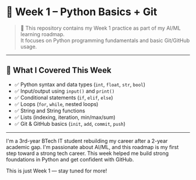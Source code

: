 # 📘 Week 1 – Python Basics + Git

> 🔰 This repository contains my Week 1 practice as part of my AI/ML learning roadmap.  
> It focuses on Python programming fundamentals and basic Git/GitHub usage.

---

## 📅 What I Covered This Week

- ✅ Python syntax and data types (`int`, `float`, `str`, `bool`)
- ✅ Input/output using `input()` and `print()`
- ✅ Conditional statements (`if`, `elif`, `else`)
- ✅ Loops (`for`, `while`, nested loops)
- ✅ String and String functions
- ✅ Lists (indexing, iteration, min/max/sum)
- ✅ Git & GitHub basics (`init`, `add`, `commit`, `push`)

---
I'm a 3rd-year BTech IT student rebuilding my career after a 2-year academic gap.
I'm passionate about AI/ML, and this roadmap is my first step toward a strong tech career.
This week helped me build strong foundations in Python and get confident with GitHub.

This is just Week 1 — stay tuned for more!


